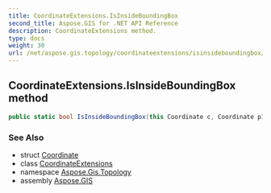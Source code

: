 ```yaml
---
title: CoordinateExtensions.IsInsideBoundingBox
second_title: Aspose.GIS for .NET API Reference
description: CoordinateExtensions method. 
type: docs
weight: 30
url: /net/aspose.gis.topology/coordinateextensions/isinsideboundingbox/
---
```

## CoordinateExtensions.IsInsideBoundingBox method

```csharp
public static bool IsInsideBoundingBox(this Coordinate c, Coordinate p1, Coordinate p2)
```

### See Also

* struct [Coordinate](../../../aspose.gis.common/coordinate/)
* class [CoordinateExtensions](../)
* namespace [Aspose.Gis.Topology](../../coordinateextensions/)
* assembly [Aspose.GIS](../../../)


